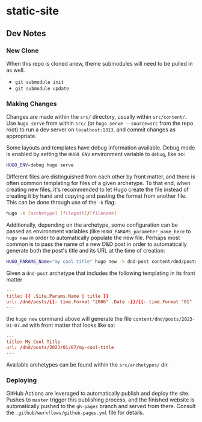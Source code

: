 # static-site

## Dev Notes

### New Clone

When this repo is cloned anew, theme submodules will need to be pulled in as well.

- `git submodule init`
- `git submodule update`

### Making Changes

Changes are made within the `src/` directory, usually within `src/content/`.
Use `hugo serve` from within `src/` (or `hugo serve --source=src` from the repo root) to run a dev server on `localhost:1313`, and commit changes as appropriate.

Some layouts and templates have debug information available.
Debug mode is enabled by setting the `HUGO_ENV` environment variable to `debug`, like so:

```bash
HUGO_ENV=debug hugo serve
```

Different files are distinguished from each other by front matter, and there is often common templating for files of a given archetype.
To that end, when creating new files, it's recommended to let Hugo create the file instead of creating it by hand and copying and pasting the format from another file.
This can be done through use of the `-k` flag:

```bash
hugo -k [archetype] [filepath]/[filename]
```

Additionally, depending on the archetype, some configuration can be passed as environment variables (like `HUGO_PARAMS_parameter_name_here` to `hugo new` in order to automatically populate the new file.
Perhaps most common is to pass the name of a new D&D post in order to automatically generate both the post's title and its URL at the time of creation:

```bash
HUGO_PARAMS_Name="my cool title" hugo new -k dnd-post content/dnd/posts/2023-01-07.md
```

Given a `dnd-post` archetype that includes the following templating in its front matter

```toml
---
title: {{ .Site.Params.Name | title }}
url: /dnd/posts/{{- time.Format "2006" .Date -}}/{{- time.Format "01" .Date -}}/{{- time.Format "02" .Date -}}/{{- .Site.Params.Name | urlize }}
---
```

the `hugo new` command above will generate the file `content/dnd/posts/2023-01-07.md` with front matter that looks like so:

```toml
---
title: My Cool Title
url: /dnd/posts/2023/01/07/my-cool-title
---
```

Available archetypes can be found within the `src/archetypes/` dir.

### Deploying

GitHub Actions are leveraged to automatically publish and deploy the site.
Pushes to `master` trigger this publishing process, and the finished website is automatically pushed to the `gh-pages` branch and served from there.
Consult the `.github/workflows/github-pages.yml` file for details.
